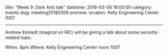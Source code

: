 title: "Week 9: Dark Arts talk"
datetime: 2018-03-06 18:00:00
category: events
slug: meeting20180306
preview:
location: Kelly Engineering Center 1007

---

Andrew Ekstedt (magical on IRC)  will be giving a talk about
some security-related topic.

When: 6pm
Where: Kelly Engineering Center room 1007
